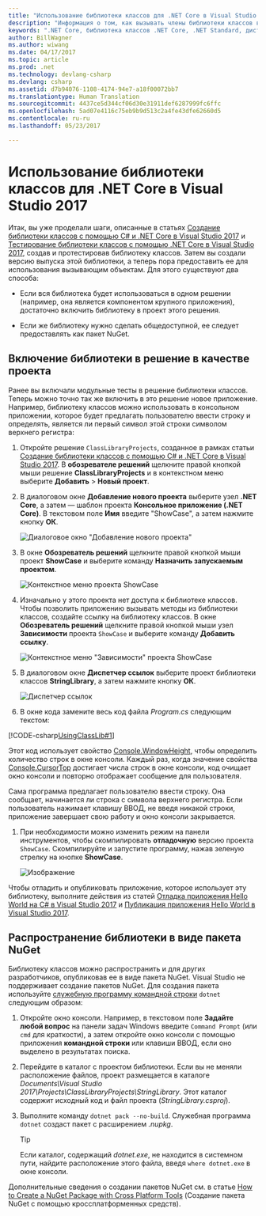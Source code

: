```yaml
---
title: "Использование библиотеки классов для .NET Core в Visual Studio 2017 | Microsoft Docs"
description: "Информация о том, как вызывать члены библиотеки классов в Visual Studio 2017."
keywords: ".NET Core, библиотека классов .NET Core, .NET Standard, дистрибутив библиотеки классов .NET Standard"
author: BillWagner
ms.author: wiwang
ms.date: 04/17/2017
ms.topic: article
ms.prod: .net
ms.technology: devlang-csharp
ms.devlang: csharp
ms.assetid: d7b94076-1108-4174-94e7-a18f00072bb7
ms.translationtype: Human Translation
ms.sourcegitcommit: 4437ce5d344cf06d30e31911def6287999fc6ffc
ms.openlocfilehash: 5ad07e4116c75eb9b9d513c2a4fe43dfe62660d5
ms.contentlocale: ru-ru
ms.lasthandoff: 05/23/2017

---
```


<a id="consuming-a-class-library-with-net-core-in-visual-studio-2017" class="xliff"></a>
# Использование библиотеки классов для .NET Core в Visual Studio 2017

Итак, вы уже проделали шаги, описанные в статьях [Создание библиотеки классов с помощью C# и .NET Core в Visual Studio 2017](./library-with-visual-studio.md) и [Тестирование библиотеки классов с помощью .NET Core в Visual Studio 2017](testing-library-with-visual-studio.md), создав и протестировав библиотеку классов. Затем вы создали версию выпуска этой библиотеки, а теперь пора предоставить ее для использования вызывающим объектам. Для этого существуют два способа:

* Если вся библиотека будет использоваться в одном решении (например, она является компонентом крупного приложения), достаточно включить библиотеку в проект этого решения.

* Если же библиотеку нужно сделать общедоступной, ее следует предоставлять как пакет NuGet.

<a id="including-a-library-as-a-project-in-a-solution" class="xliff"></a>
## Включение библиотеки в решение в качестве проекта

Ранее вы включали модульные тесты в решение библиотеки классов. Теперь можно точно так же включить в это решение новое приложение. Например, библиотеку классов можно использовать в консольном приложении, которое будет предлагать пользователю ввести строку и определять, является ли первый символ этой строки символом верхнего регистра:

1. Откройте решение `ClassLibraryProjects`, созданное в рамках статьи [Создание библиотеки классов с помощью C# и .NET Core в Visual Studio 2017](./library-with-visual-studio.md). В **обозревателе решений** щелкните правой кнопкой мыши решение **ClassLibraryProjects** и в контекстном меню выберите **Добавить** > **Новый проект**.

1. В диалоговом окне **Добавление нового проекта** выберите узел **.NET Core**, а затем — шаблон проекта **Консольное приложение (.NET Core)**. В текстовом поле **Имя** введите "ShowCase", а затем нажмите кнопку **ОК**.

   ![Диалоговое окно "Добавление нового проекта"](./media/consuming-library-with-visual-studio/addnewproject.png)

1. В окне **Обозреватель решений** щелкните правой кнопкой мыши проект **ShowCase** и выберите команду **Назначить запускаемым проектом**.

   ![Контекстное меню проекта ShowCase](./media/consuming-library-with-visual-studio/setstartupproject.png)

1. Изначально у этого проекта нет доступа к библиотеке классов. Чтобы позволить приложению вызывать методы из библиотеки классов, создайте ссылку на библиотеку классов. В окне **Обозреватель решений** щелкните правой кнопкой мыши узел **Зависимости** проекта `ShowCase` и выберите команду **Добавить ссылку**.

   ![Контекстное меню "Зависимости" проекта ShowCase](./media/consuming-library-with-visual-studio/addreference.png)

1. В диалоговом окне **Диспетчер ссылок** выберите проект библиотеки классов **StringLibrary**, а затем нажмите кнопку **ОК**.

   ![Диспетчер ссылок](./media/consuming-library-with-visual-studio/referencemanager.png)

1. В окне кода замените весь код файла *Program.cs* следующим текстом:

 [!CODE-csharp[UsingClassLib#1](../../../samples/snippets/csharp/getting_started/with_visual_studio_2017/showcase.cs#1)]

   Этот код использует свойство [Console.WindowHeight](xref:System.Console.WindowHeight), чтобы определить количество строк в окне консоли. Каждый раз, когда значение свойства [Console.CursorTop](xref:System.Console.CursorTop) достигает числа строк в окне консоли, код очищает окно консоли и повторно отображает сообщение для пользователя.

   Сама программа предлагает пользователю ввести строку. Она сообщает, начинается ли строка с символа верхнего регистра. Если пользователь нажимает клавишу ВВОД, не введя никакой строки, приложение завершает свою работу и окно консоли закрывается.

1. При необходимости можно изменить режим на панели инструментов, чтобы скомпилировать **отладочную** версию проекта `ShowCase`. Скомпилируйте и запустите программу, нажав зеленую стрелку на кнопке **ShowCase**.

   ![Изображение](./media/consuming-library-with-visual-studio/toolbar.png)

Чтобы отладить и опубликовать приложение, которое использует эту библиотеку, выполните действия из статей [Отладка приложения Hello World на C# в Visual Studio 2017](debugging-with-visual-studio.md) и [Публикация приложения Hello World в Visual Studio 2017](publishing-with-visual-studio.md).

<a id="distributing-the-library-in-a-nuget-package" class="xliff"></a>
## Распространение библиотеки в виде пакета NuGet

Библиотеку классов можно распространить и для других разработчиков, опубликовав ее в виде пакета NuGet. Visual Studio не поддерживает создание пакетов NuGet. Для создания пакета используйте [служебную программу командной строки](../../core/tools/dotnet.md) `dotnet` следующим образом:

1. Откройте окно консоли. Например, в текстовом поле **Задайте любой вопрос** на панели задач Windows введите `Command Prompt` (или `cmd` для краткости), а затем откройте окно консоли с помощью приложения **командной строки** или клавиши ВВОД, если оно выделено в результатах поиска.

1. Перейдите в каталог с проектом библиотеки. Если вы не меняли расположение файлов, проект размещается в каталоге *Documents\Visual Studio 2017\Projects\ClassLibraryProjects\StringLibrary*. Этот каталог содержит исходный код и файл проекта (*StringLibrary.csproj*).

1. Выполните команду `dotnet pack --no-build`. Служебная программа `dotnet` создаст пакет с расширением *.nupkg*.

   > [!TIP]
   > Если каталог, содержащий *dotnet.exe*, не находится в системном пути, найдите расположение этого файла, введя `where dotnet.exe` в окне консоли.

Дополнительные сведения о создании пакетов NuGet см. в статье [How to Create a NuGet Package with Cross Platform Tools](../../core/deploying/creating-nuget-packages.md) (Создание пакета NuGet с помощью кроссплатформенных средств).

